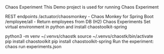 Chaos Experiment
This Demo project is used for running Chaos Experiment

REST endpoints
/actuator/chaosmonkey - Chaos Monkey for Spring Boot
/employee/all - Return employees from DB (H2)
Chaos Experiments
Set virtual environment in python and install chaostoolkit-spring

python3 -m venv ~/.venvs/chaostk
source  ~/.venvs/chaostk/bin/activate
pip install chaostoolkit
pip install chaostoolkit-spring
Run the experiment: chaos run experiments.json